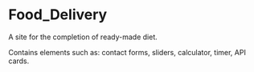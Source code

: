 # Food_Delivery
A site for the completion of ready-made diet.

Contains elements such as: contact forms, sliders, calculator, timer, API cards.

